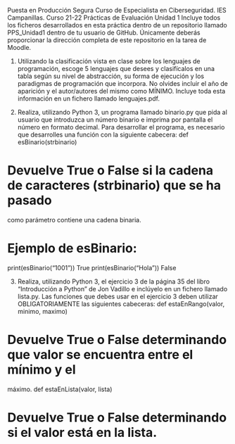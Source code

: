 Puesta en Producción Segura
Curso de Especialista en Ciberseguridad. IES Campanillas. Curso 21-22
Prácticas de Evaluación Unidad 1
Incluye todos los ficheros desarrollados en esta práctica dentro de un repositorio llamado
PPS_Unidad1 dentro de tu usuario de GitHub. Únicamente deberás proporcionar la dirección
completa de este repositorio en la tarea de Moodle.

1. Utilizando la clasificación vista en clase sobre los lenguajes de programación, escoge 5
lenguajes que desees y clasifícalos en una tabla según su nivel de abstracción, su forma
de ejecución y los paradigmas de programación que incorpora. No olvides incluir el
año de aparición y el autor/autores del mismo como MÍNIMO. Incluye toda esta
información en un fichero llamado lenguajes.pdf.

2. Realiza, utilizando Python 3, un programa llamado binario.py que pida al usuario que
introduzca un número binario e imprima por pantalla el número en formato decimal.
Para desarrollar el programa, es necesario que desarrolles una función con la
siguiente cabecera:
def esBinario(strbinario)
# Devuelve True o False si la cadena de caracteres (strbinario) que se ha pasado
como parámetro contiene una cadena binaria.
# Ejemplo de esBinario:
print(esBinario(“1001”))
True
print(esBinario(“Hola”))
False

3. Realiza, utilizando Python 3, el ejercicio 3 de la página 35 del libro “Introducción a
Python” de Jon Vadillo e inclúyelo en un fichero llamado lista.py. Las funciones que
debes usar en el ejercicio 3 deben utilizar OBLIGATORIAMENTE las siguientes
cabeceras:
def estaEnRango(valor, minimo, maximo)
# Devuelve True o False determinando que valor se encuentra entre el mínimo y el
máximo.
def estaEnLista(valor, lista)
# Devuelve True o False determinando si el valor está en la lista.
